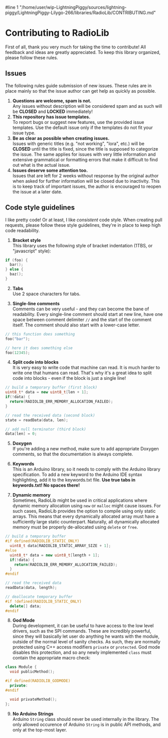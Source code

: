 #line 1 "/home/user/wip-LightningPiggy/sources/lightning-piggy/LightningPiggy-Lilygo-266/libraries/RadioLib/CONTRIBUTING.md"
# Contributing to RadioLib

First of all, thank you very much for taking the time to contribute! All feedback and ideas are greatly appreciated.
To keep this library organized, please follow these rules.

## Issues

The following rules guide submission of new issues. These rules are in place mainly so that the issue author can get help as quickly as possible.

1. **Questions are welcome, spam is not.**  
Any issues without description will be considered spam and as such will be **CLOSED** and **LOCKED** immediately!
2. **This repository has issue templates.**  
To report bugs or suggest new features, use the provided issue templates. Use the default issue only if the templates do not fit your issue type.
3. **Be as clear as possible when creating issues.**  
Issues with generic titles (e.g. "not working", "lora", etc.) will be **CLOSED** until the title is fixed, since the title is supposed to categorize the issue. The same applies for issues with very little information and extensive grammatical or formatting errors that make it difficult to find out what is the actual issue.
4. **Issues deserve some attention too.**  
Issues that are left for 2 weeks without response by the original author when asked for further information will be closed due to inactivity. This is to keep track of important issues, the author is encouraged to reopen the issue at a later date.

## Code style guidelines

I like pretty code! Or at least, I like *consistent* code style. When creating pull requests, please follow these style guidelines, they're in place to keep high code readability.

1. **Bracket style**  
This library uses the following style of bracket indentation (1TBS, or "javascript" style):

```c++
if (foo) {
  bar();
} else {
  baz();
}
```

2. **Tabs**  
Use 2 space characters for tabs.

3. **Single-line comments**  
Comments can be very useful - and they can become the bane of readability. Every single-line comment should start at new line, have one space between comment delimiter `//` and the start of the comment itself. The comment should also start with a lower-case letter.

```c++
// this function does something
foo("bar");

// here it does something else
foo(12345);
```

4. **Split code into blocks**  
It is very easy to write code that machine can read. It is much harder to write one that humans can read. That's why it's a great idea to split code into blocks - even if the block is just a single line!

```c++
// build a temporary buffer (first block)
uint8_t* data = new uint8_t[len + 1];
if(!data) {
  return(RADIOLIB_ERR_MEMORY_ALLOCATION_FAILED);
}

// read the received data (second block)
state = readData(data, len);

// add null terminator (third block)
data[len] = 0;
```

5. **Doxygen**  
If you're adding a new method, make sure to add appropriate Doxygen comments, so that the documentation is always complete.

6. **Keywords**  
This is an Arduino library, so it needs to comply with the Arduino library specification. To add a new keyword to the Arduino IDE syntax highlighting, add it to the keywords.txt file. **Use true tabs in keywords.txt! No spaces there!**

7. **Dynamic memory**  
Sometimes, RadioLib might be used in critical applications where dynamic memory allocation using `new` or `malloc` might cause issues. For such cases, RadioLib provides the option to compile using only static arrays. This means that every dynamically allocated array must have a sufficiently large static counterpart. Naturally, all dynamically allocated memory must be properly de-allocated using `delete` or `free`.

```c++
// build a temporary buffer
#if defined(RADIOLIB_STATIC_ONLY)
  uint8_t data[RADIOLIB_STATIC_ARRAY_SIZE + 1];
#else
  uint8_t* data = new uint8_t[length + 1];
  if(!data) {
    return(RADIOLIB_ERR_MEMORY_ALLOCATION_FAILED);
  }
#endif

// read the received data
readData(data, length);

// deallocate temporary buffer
#if !defined(RADIOLIB_STATIC_ONLY)
  delete[] data;
#endif
```

8. **God Mode**  
During development, it can be useful to have access to the low level drivers, such as the SPI commands. These are incredibly powerful, since they will basically let user do anything he wants with the module, outside of the normal level of sanity checks. As such, they are normally protected using C++ access modifiers `private` or `protected`. God mode disables this protection, and so any newly implemented `class` must contain the appropriate macro check:

```c++
class Module {
  void publicMethod();

#if defined(RADIOLIB_GODMODE)
  private:
#endif

  void privateMethod();
};
```

9. **No Arduino Strings**  
Arduino `String` class should never be used internally in the library. The only allowed occurence of Arduino `String` is in public API methods, and only at the top-most layer.
